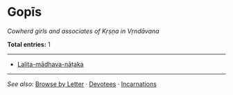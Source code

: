 # Gopīs

*Cowherd girls and associates of Kṛṣṇa in Vṛndāvana*

**Total entries:** 1

---

- [Lalita-mādhava-nāṭaka](../entries/lalita-madhava-nataka.md)

---

*See also:* [Browse by Letter](../INDEX.md) · [Devotees](devotee.md) · [Incarnations](incarnation.md)
